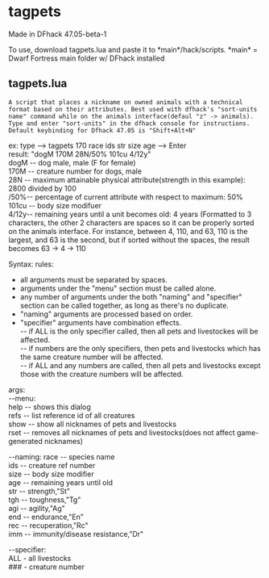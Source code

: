 # tagpets
Made in DFhack 47.05-beta-1 

To use, download tagpets.lua and paste it to \*main\*/hack/scripts.
\*main\* = Dwarf Fortress main folder w/ DFhack installed

tagpets.lua
---------
	A script that places a nickname on owned animals with a technical format based on their attributes. Best used with dfhack's "sort-units name" command while on the animals interface(defaul "z" -> animals). Type and enter "sort-units" in the dfhack console for instructions. Default keybinding for Dfhack 47.05 is "Shift+Alt+N"

ex: type --> tagpets 170 race ids str size age --> Enter  
 result: "dogM 170M 28N/50% 101cu   4/12y"  
	dogM -- dog male, male (F for female)  
	170M -- creature number for dogs, male  
	28N -- maximum attainable physical attribute(strength in this example): 2800 divided by 100  
	/50%-- percentage of current attribute with respect to maximum: 50%  
	101cu -- body size modifuer  
	  4/12y-- remaining years until a unit becomes old: 4 years (Formatted to 3 characters, the other 2 characters are spaces so it can be properly sorted on the animals interface. For instance, between 4, 110, and 63, 110 is the largest, and 63 is the second, but if sorted without the spaces, the result becomes 63 -> 4 -> 110

Syntax:
rules: 
* all arguments must be separated by spaces.  
* arguments under the "menu" section must be called alone.  
* any number of arguments under the both "naming" and "specifier" section can be called together, as long as there's no duplicate.  
* "naming" arguments are processed based on order.  
* "specifier" arguments have combination effects.  
-- if ALL is the only specifier called, then all pets and livestockes will be affected.  
-- if numbers are the only specifiers, then pets and livestocks which has the same creature number will be affected.  
-- if ALL and any numbers are called, then all pets and livestocks except those with the creature numbers will be affected.  

args:  
--menu:  
	help -- shows this dialog  
	refs -- list reference id of all creatures  
	show -- show all nicknames of pets and livestocks  
	rset -- removes all nicknames of pets and livestocks(does not affect game-generated nicknames)  

--naming:
	race -- species name  
	ids -- creature ref number  
	size -- body size modifier  
	age -- remaining years until old  
	str -- strength,"St"  
	tgh -- toughness,"Tg"  
	agi -- agility,"Ag"  
	end -- endurance,"En"  
	rec -- recuperation,"Rc"  
	imm -- immunity/disease resistance,"Dr"  

--specifier:  
	ALL - all livestocks  
	### - creature number  
